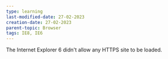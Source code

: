 ```yaml
---
type: learning
last-modified-date: 27-02-2023
creation-date: 27-02-2023
parent-topic: Browser
tags: IE8, IE6
---
```

The Internet Explorer 6 didn't allow any HTTPS site to be loaded.
